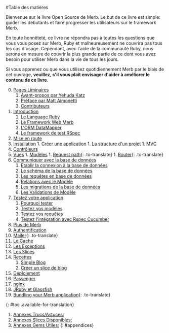 #Table des matières

<div id="intro" class=".available-for-translation">
	<p>Bienvenue sur le livre Open Source de Merb. Le but de ce livre est simple: guider les débutants et faire progresser les utilisateurs sur le framework Merb.</p>
	<p>En toute honnêteté, ce livre ne répondra pas à toutes les questions que vous vous posez sur Merb, Ruby et malheureusement ne couvrira pas tous les cas d'usage. Cependant, avec l'aide de la communauté Ruby, nous serons en mesure de couvrir la plus grande partie de ce dont vous avez besoin pour utiliser Merb dans la vie de tous les jours.</p>
	<p>Si vous apprenez ou que vous utilisez quotidiennement Merb par le biais de cet ouvrage, <strong>veuillez, s'il vous plaît envisager d'aider à améliorer le contenu de ce livre</strong>.</p>
</div>

0. [Pages Liminaires](/fr/front-matter)
	1. [Avant-propos par Yehuda Katz](/fr/front-matter/foreword)
	2. [Préface par Matt Aimonetti](/fr/front-matter/preface)
	3. [Contributeurs](/fr/front-matter/contributors)
1. [Introduction](/fr/introduction)
	1. [Le Language Ruby](/fr/introduction/ruby)
	2. [Le Framework Web Merb](/fr/introduction/merb)
	3. [L'ORM DataMapper](/fr/introduction/datamapper)
	4. [Le framework de test RSpec](/fr/introduction/rspec)
2. [Mise en route](/fr/getting-started)
  1. [Installation](/fr/getting-started/install-instructions)
	1. [Créer une application](/fr/getting-started/generate-app)
	1. [La structure d'un projet](/fr/getting-started/project-structure)
	1. [MVC](/fr/getting-started/mvc)
  1. [Contrôleurs](/fr/getting-started/controllers)
  1. [Vues](/fr/getting-started/views)
	1. [Modèles](/fr/getting-started/models)
	1. [Request path](/fr/getting-started/request-path){: .to-translate}
	1. [Router](/fr/getting-started/router){: .to-translate}
3. [Communiquer avec la base de données](/fr/orm/datamapper)
	1. [Etablir la connexion à la base de données](/fr/orm/datamapper/setting-up)
	1. [Le schéma de la base de données](/fr/orm/datamapper/schema)
	1. [Les requêtes en base de données](/fr/orm/datamapper/queries)
	1. [Relations avec le Modèle](/fr/orm/datamapper/relationships)
	1. [Les migrations de la base de données](/fr/orm/datamapper/migrations)
	1. [Les Validations de Modèle](/fr/orm/datamapper/validations)
4. [Testez votre application](/fr/rspec)
	1. [Pourquoi tester](/fr/rspec/why)
	1. [Testez vos modèles](/fr/repec/models)
	1. [Testez vos requêtes](/fr/repec/requests)
	1. [Testez l'intégration avec Rspec Cucumber](/fr/rspec/cucumber)
5. [Plus de Merb](/fr/merb-more)
  1. [Authentification](/fr/merb-more/authentication)
  1. [Mailer](/fr/merb-more/mailer){: .to-translate}
  1. [Le Cache](/fr/merb-more/caching)
  1. [Les Exceptions](/fr/merb-more/exceptions)
  1. [Les Slices](/fr/merb-more/exceptions)
6. [Recettes](/fr/recipes)
	1. [Simple Blog](/fr/recipes/simple-blog)
	1. [Créer un slice de blog](/fr/recipes/blog-slice)
7. [Déploiement](/fr/deployment)
  1. [Passenger](/fr/deployment/passenger)
  1. [nginx](/fr/deployment/nginx)
  1. [JRuby et Glassfish](/fr/deployment/jruby)
  1. [Bundling your Merb application](/fr/deployment/bundle){: .to-translate}

{: #toc .available-for-translation}

1. [Annexes Trucs/Astuces:](/fr/appendix/hints-tips)
1. [Annexes Slices Disponibles:](/fr/appendix/slices)
1. [Annexes Gems Utiles:](/fr/appendix/gems)
{: #appendices}
